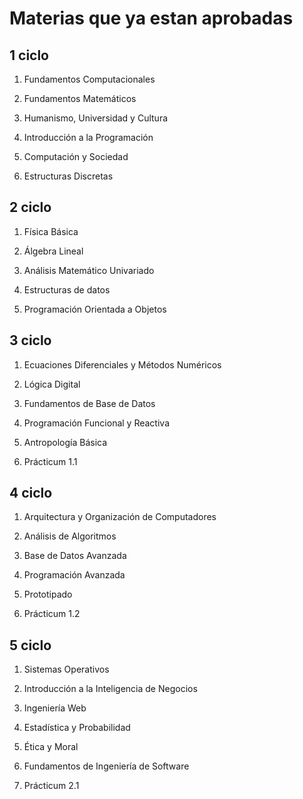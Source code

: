 # Materias que ya estan aprobadas

## 1 ciclo

1. Fundamentos Computacionales

2. Fundamentos Matemáticos

3. Humanismo, Universidad y Cultura

4. Introducción a la Programación

5. Computación y Sociedad

6. Estructuras Discretas


## 2 ciclo

1. Física Básica
    
2. Álgebra  Lineal

3. Análisis Matemático Univariado
    
4. Estructuras de datos
    
5. Programación Orientada a Objetos

## 3 ciclo

1. Ecuaciones Diferenciales y Métodos Numéricos
    
2. Lógica Digital
    
3. Fundamentos de Base de Datos
   
4. Programación Funcional y Reactiva

5. Antropología Básica
   
6. Prácticum 1.1

## 4 ciclo

1. Arquitectura y Organización de Computadores
   
2. Análisis de Algoritmos
   
3. Base de Datos Avanzada
   
4. Programación Avanzada
   
5. Prototipado
   
6. Prácticum 1.2

## 5 ciclo

1. Sistemas Operativos
   
2. Introducción a la Inteligencia de Negocios
   
3. Ingeniería Web
   
4. Estadística y Probabilidad
   
5. Ética y Moral
   
6. Fundamentos de Ingeniería de Software
   
7. Prácticum 2.1

